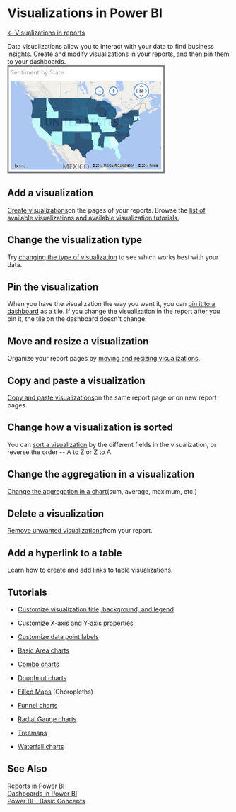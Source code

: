 <properties 
   pageTitle="Visualizations in Power BI"
   description="Visualizations in Power BI"
   services="powerbi" 
   documentationCenter="" 
   authors="jastru" 
   manager="mblythe" 
   editor=""
   tags=""/>
 
<tags
   ms.service="powerbi"
   ms.devlang="NA"
   ms.topic="article"
   ms.tgt_pltfrm="NA"
   ms.workload="powerbi"
   ms.date="10/15/2015"
   ms.author="jastru"/>

# Visualizations in Power BI  
[← Visualizations in reports](https://support.powerbi.com/knowledgebase/topics/65160-visualizations-in-reports)

Data visualizations allow you to interact with your data to find business insights. Create and modify visualizations in your reports, and then pin them to your dashboards.   
![](media/powerbi-service-visualizations-for-reports/PBI_ChoroUSSentiment.png)

## Add a visualization  
[Create visualizations](https://powerbi.uservoice.com/knowledgebase/articles/441777-part-i-add-visualizations-to-a-power-bi-report)on the pages of your reports. Browse the [list of available visualizations and available visualization tutorials.](http://support.powerbi.com/knowledgebase/articles/469552-visualization-types-available-in-power-bi-reports) 

## Change the visualization type  
Try [changing the type of visualization](http://support.powerbi.com/knowledgebase/articles/444663-change-the-type-of-visualization) to see which works best with your data.

## Pin the visualization  
When you have the visualization the way you want it, you can [pin it to a dashboard](http://support.powerbi.com/knowledgebase/articles/430323-pin-a-tile-to-a-dashboard-from-a-report) as a tile. If you change the visualization in the report after you pin it, the tile on the dashboard doesn't change.

## Move and resize a visualization  
Organize your report pages by [moving and resizing visualizations](http://support.powerbi.com/knowledgebase/articles/465130-move-and-resize-a-visualization).

## Copy and paste a visualization  
[Copy and paste visualizations](http://support.powerbi.com/knowledgebase/articles/436736-copy-and-paste-a-visualization)on the same report page or on new report pages. 

## Change how a visualization is sorted  
You can [sort a visualization](http://support.powerbi.com/knowledgebase/articles/441746-change-how-a-chart-is-sorted) by the different fields in the visualization, or reverse the order -- A to Z or Z to A.

## Change the aggregation in a visualization  
[Change the aggregation in a chart](http://support.powerbi.com/knowledgebase/articles/471200-change-the-aggregation-in-a-chart-sum-average-m)(sum, average, maximum, etc.)

## Delete a visualization  
[Remove unwanted visualizations](http://support.powerbi.com/knowledgebase/articles/465144-delete-a-visualization)from your report.

## Add a hyperlink to a table  
Learn how to create and add links to table visualizations.

## Tutorials  
-   [Customize visualization title, background, and legend](https://support.powerbi.com/knowledgebase/articles/637423%0A)

-   [Customize X-axis and Y-axis properties](https://support.powerbi.com/knowledgebase/articles/637429%0A)

-   [Customize data point labels](https://support.powerbi.com/knowledgebase/articles/637417%0A)

-   [Basic Area charts](https://support.powerbi.com/knowledgebase/articles/653149)

-   [Combo charts](https://support.powerbi.com/knowledgebase/articles/436737)

-   [Doughnut charts](https://support.powerbi.com/knowledgebase/articles/653143)

-   [Filled Maps](https://support.powerbi.com/knowledgebase/articles/556194%0A) (Choropleths)

-   [Funnel charts](https://support.powerbi.com/knowledgebase/articles/556197%0A)

-   [Radial Gauge charts](https://support.powerbi.com/knowledgebase/articles/556188%0A)

-   [Treemaps](https://support.powerbi.com/knowledgebase/articles/556200)

-   [Waterfall charts](https://support.powerbi.com/knowledgebase/articles/653140)

## See Also  
[Reports in Power BI](https://support.powerbi.com/knowledgebase/articles/425684)  
[Dashboards in Power BI](http://support.powerbi.com/knowledgebase/articles/424868-dashboards-in-power-bi)  
[Power BI - Basic Concepts](http://support.powerbi.com/knowledgebase/articles/487029-power-bi-preview-basic-concepts)  